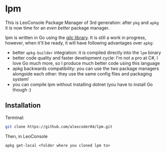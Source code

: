 
# lpm

This is LeoConsole Package Manager of 3rd generation: after `pkg` and `apkg` it
is now time for an *even better* package manager.

lpm is written in Go using the [gilc library](https://github.com/alexcoder04/gilc).
It is still a work in progress, however, when it'll be ready, it will have
following advantages over `apkg`:

 - better `apkg-builder` integration: it is compiled directly into the `lpm`
   binary
 - better code quality and faster development cycle: I'm not a pro at C#, I
   love Go much more, so I produce much better code using this language
 - apkg backwards compatibility: you can use the two package managers alongside
   each other: they use the same config files and packaging system!
 - you can compile lpm without installing dotnet (you have to install Go though :)

## Installation

Terminal:

```sh
git clone https://github.com/alexcoder04/lpm.git
```

Then, in LeoConsole

```text
apkg get-local <folder where you cloned lpm to>
```

